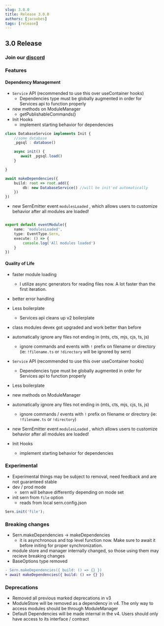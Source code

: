 ```yaml
---
slug: 3.0.0
title: Release 3.0.0
authors: [jacoobes]
tags: [release]
---
```


## 3.0 Release

### Join our [discord](https://sern.dev/discord) <br />

### Features

#### Dependency Management
- `Service` API (recommended to use this over useContainer hooks)
    - Dependencies type must be globally augmented in order for Services api to function properly
- new methods on ModuleManager
    - getPublishableCommands()
- Init Hooks 
   - implement starting behavior for dependencies
```ts 
class DatabaseService implements Init {
    //some database
    _pgsql : database()  

    async init() {
       await _pgsql.load()
    }

}

await makeDependencies({ 
    build: root => root.add({
        db: new DatabaseService() //will be init'ed automatically
    })
})

```
- new SernEmitter event `modulesLoaded` , which allows users to customize behavior after all modules are loaded!
```ts

export default eventModule({
    name: 'modulesLoaded',
    type: EventType.Sern,
    execute: () => {
        console.log('All modules loaded')
    }
})


```

#### Quality of Life
- faster module loading
    - I utilize async generators for reading files now. A lot faster than the first iteration.
- better error handling
- Less boilerplate
    - Services api cleans up v2 boilerplate
- class modules devex got upgraded and work better than before
- automatically ignore any files not ending in (mts, cts, mjs, cjs, ts, js)
    - ignore commands and events with `!` prefix on filename or directory (ie: `!filename.ts` or `!directory` will be ignored by sern)

- `Service` API (recommended to use this over useContainer hooks)
    - Dependencies type must be globally augmented in order for Services api to function properly
- Less boilerplate
- new methods on ModuleManager
- automatically ignore any files not ending in (mts, cts, mjs, cjs, ts, js)
    - ignore commands / events with `!` prefix on filename or directory (ie: `!filename.ts` or `!directory`)
- new SernEmitter event `modulesLoaded` , which allows users to customize behavior after all modules are loaded!
- Init Hooks 
   - implement starting behavior for dependencies

### Experimental
- Experimental things may be subject to removal, need feedback and are not guaranteed stable
- dev / prod mode 
   - sern will behave differently depending on mode set
- init sern from `file` option
   - reads from local sern.config.json

```js 
Sern.init('file'); 
```
### Breaking changes
- Sern.makeDependencies -> makeDependencies
    - it is asynchronous and top level function now. Make sure to await it before initing for proper synchronization.
-  module store and manager internally changed, so those using them may recieve breaking changes
- BaseOptions type removed

```diff
- Sern.makeDependencies({ build: () => {} })
+ await makeDependencies({ build: () => {} })
```

### Deprecations
- Removed all previous marked deprecations in v3
- ModuleStore will be removed as a dependency in v4. The only way to access modules should be through ModuleManager
- Default Dependencies will be made internal in the v4. Users should only have access to its interface / contract

